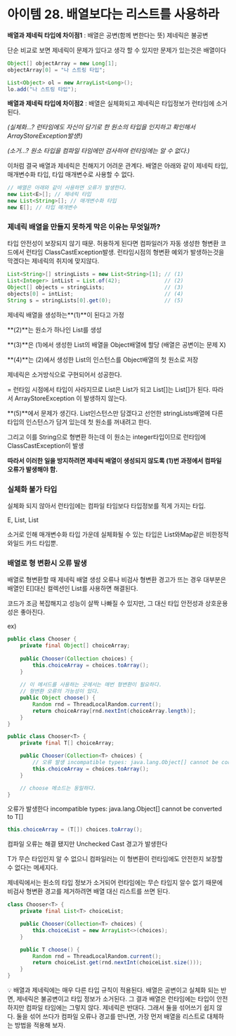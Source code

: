 # 아이템 28. 배열보다는 리스트를 사용하라

**배열과 제네릭 타입에 차이점1** : 배열은 공변(함께 변한다는 뜻) 제네릭은 불공변

단순 비교로 보면 제네릭이 문제가 있다고 생각 할 수 있지만 문제가 있는것은 배열이다

```java
Object[] objectArray = new Long[1];
objectArray[0] = "나 스트링 타입";
```

```java
List<Object> ol = new ArrayList<Long>();
lo.add("나 스트링 타입");
```

**배열과 제네릭 타입에 차이점2** : 배열은 실체화되고 제네릭은 타입정보가 런타임에 소거된다.

*(실체화...? 런타임에도 자신이 담기로 한 원소의 타입을 인지하고 확인해서 ArrayStoreException발생!)*

*(소거...? 원소 타입을 컴파일 타임에만 검사하여 런타임에는 알 수 없다.)*

이처럼 결국 배열과 제네릭은 친해지기 어려운 관계다. 배열은 아래와 같이 제네릭 타입, 매개변수화 타입, 타입 매개변수로 사용할 수 없다.

```java
// 배열은 아래와 같이 사용하면 오류가 발생한다.
new List<E>[]; // 제네릭 타입
new List<String>[]; // 매개변수화 타입
new E[]; // 타입 매개변수
```

### 제네릭 배열을 만들지 못하게 막은 이유는 무엇일까?

타입 안전성이 보장되지 않기 때문. 허용하게 된다면 컴파일러가 자동 생성한 형변환 코드에서 런타임 ClassCastException발생. 런타임시점의 형변환 예외가 발생하는것을 막겠다는 제네릭의 취지에 맞지않다.

```java
List<String>[] stringLists = new List<String>[1]; // (1) 
List<Integer> intList = List.of(42);              // (2)
Object[] objects = stringLists;                   // (3)
objects[0] = intList;                             // (4)
String s = stringLists[0].get(0);                 // (5)
```

제네릭 배열을 생성하는**(1)**이 된다고 가정

**(2)**는 원소가 하나인 List<Integer>를 생성

**(3)**은 (1)에서 생성한 List<String>의 배열을 Object배열에 할당 (배열은 공변이는 문제 X)

**(4)**는 (2)에서 생성한 List<Integer>의 인스턴스를 Object배열의 첫 원소로 저장

제네릭은 소거방식으로 구현되어서 성공한다. 

= 런타임 시점에서 타입이 사라지므로 List<Integer>은 List가 되고 List<Integer>[]는 List[]가 된다. 따라서 ArrayStoreException 이 발생하지 않는다.

**(5)**에서 문제가 생긴다. List<String>인스턴스만 담겠다고 선언한 stringLists배열에 다른 타입의 인스턴스가 담겨 있는데 첫 원소를 꺼내려고 한다. 

그리고 이를 String으로 형변환 하는데 이 원소는 integer타입이므로 런타임에 ClassCastException이 발생

**따라서 이러한 일을 방지하려면 제네릭 배열이 생성되지 않도록 (1)번 과정에서 컴파일 오류가 발생해야 함.**

### 실체화 불가 타입

실체화 되지 않아서 런타임에는 컴파일 타임보다 타입정보를 적게 가지는 타입.

E, List<E>, List<String>

소거로 인해 매개변수화 타입 가운데 실체화될 수 있는 타입은 List<?>와Map<?,?>같은 비한정적 와일드 카드 타입뿐.

### 배열로 형 변환시 오류 발생

배열로 형변환할 때 제네릭 배열 생성 오류나 비검사 형변환 경고가 뜨는 경우 대부분은 배열인 E[]대신 컬렉션인 List<E>를 사용하면 해결된다.

코드가 조금 복잡해지고 성능이 살짝 나빠질 수 있지만, 그 대신 타입 안전성과 상호운용성은 좋아진다.

ex)

```java
public class Chooser {
    private final Object[] choiceArray;
    
    public Chooser(Collection choices) {
        this.choiceArray = choices.toArray();
    }
    
    // 이 메서드를 사용하는 곳에서는 매번 형변환이 필요하다.
    // 형변환 오류의 가능성이 있다.
    public Object choose() {
        Random rnd = ThreadLocalRandom.current();
        return choiceArray[rnd.nextInt(choiceArray.length)];
    }
}
```

```java
public class Chooser<T> {
    private final T[] choiceArray;

    public Chooser(Collection<T> choices) {
        // 오류 발생 incompatible types: java.lang.Object[] cannot be converted to T[]
        this.choiceArray = choices.toArray();
    }

    // choose 메소드는 동일하다.
}
```

오류가 발생한다 incompatible types: java.lang.Object[] cannot be converted to T[]

```java
this.choiceArray = (T[]) choices.toArray();
```

컴파일 오류는 해결 됐지만 Unchecked Cast 경고가 발생한다

T가 무슨 타입인지 알 수 없으니 컴파일러는 이 형변환이 런타임에도 안전한지 보장할 수 없다는 메세지다.

제네릭에서는 원소의 타입 정보가 소거되어 런타임에는 무슨 타입지 알수 없기 때문에 비검사 형변환 경고를 제거하려면 배열 대신 리스트를 쓰면 된다.

```java
class Chooser<T> {
    private final List<T> choiceList;

    public Chooser(Collection<T> choices) {
        this.choiceList = new ArrayList<>(choices);
    }

    public T choose() {
        Random rnd = ThreadLocalRandom.current();
        return choiceList.get(rnd.nextInt(choiceList.size()));
    }
}
```

<aside>
💡 배열과 제네릭에는 매우 다른 타입 규칙이 적용된다. 배열은 공변이고 실체화 되는 반면, 제네릭은 불공변이고 타입 정보가 소거된다. 그 결과 배열은 런타임에는 타입이 안전하지만 컴파일 타임에는 그렇지 않다. 제네릭은 반대다. 그래서 둘을 섞어쓰기 쉽지 않다. 둘을 섞어 쓰다가 컴파일 오류나 경고를 만나면, 가장 먼저 배열을 리스트로 대체하는 방법을 적용해 보자.

</aside>

